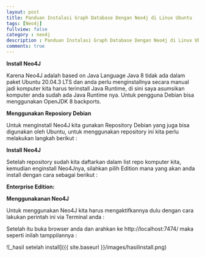 ```yaml
---
layout: post
title: Panduan Instalasi Graph Database Dengan Neo4j di Linux Ubuntu
tags: [Neo4j]
fullview: false
category : neo4j
description : Panduan Instalasi Graph Database Dengan Neo4j di Linux Ubuntu
comments: true
---
```

**Install Neo4J**

Karena Neo4J adalah based on Java Language Java 8 tidak ada dalam paket Ubuntu 20.04.3 LTS dan anda perlu menginstallnya secara manual jadi komputer kita harus terinstall Java Runtime, di sini saya asumsikan komputer anda sudah ada Java Runtime nya. Untuk pengguna Debian bisa menggunakan OpenJDK 8 backports.

**Menggunakan Reposiory Debian**

Untuk menginstall Neo4J kita gunakan Repository Debian yang juga bisa digunakan oleh Ubuntu, untuk menggunakan repository ini kita perlu melakukan langkah berikut :

<script src="https://gist.github.com/wanwanvm/9f8b15b9350daf8eca81770e28a8236a.js"></script>

**Install Neo4J**

Setelah repository sudah kita daftarkan dalam list repo komputer kita, kemudian enginstall Neo4Jnya, silahkan pilih Edition mana yang akan anda install dengan cara sebagai berikut : 

<script src="https://gist.github.com/wanwanvm/c6840f3990d7e655f0b77bf885c8d661.js"></script>

**Enterprise Edition:**

<script src="https://gist.github.com/wanwanvm/9e936abcdfa9c5cc85828164fea70bcf.js"></script>

**Menggunakanan Neo4J**

Untuk menggunakan Neo4J kita harus mengaktifkannya dulu dengan cara lakukan perintah ini via Terminal anda :

<script src="https://gist.github.com/wanwanvm/717a7412c1ef34449952028fa32bfe6b.js"></script>

Setelah itu buka browser anda dan arahkan ke http://localhost:7474/ maka seperti inilah tamppilannya :

![_hasil setelah install]({{ site.baseurl }}/images/hasilinstall.png)


